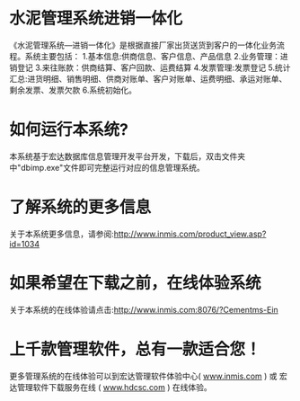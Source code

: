 # 水泥管理系统进销一体化

《水泥管理系统—进销一体化》是根据直接厂家出货送货到客户的一体化业务流程。系统主要包括： 1.基本信息:供商信息、客户信息、产品信息 2.业务管理：进销登记 3.来往账款：供商结算、客户回款、运费结算 4.发票管理:发票登记 5.统计汇总:进货明细、销售明细、供商对账单、客户对账单、运费明细、承运对账单、剩余发票、发票欠款 6.系统初始化。

# 如何运行本系统?

本系统基于宏达数据库信息管理开发平台开发，下载后，双击文件夹中"dbimp.exe"文件即可完整运行对应的信息管理系统。

# 了解系统的更多信息

关于本系统更多信息，请参阅:http://www.inmis.com/product_view.asp?id=1034

# 如果希望在下载之前，在线体验系统

关于本系统的在线体验请点击:http://www.inmis.com:8076/?Cementms-Ein

# 上千款管理软件，总有一款适合您！

更多管理系统的在线体验可以到宏达管理软件体验中心( www.inmis.com ) 或 宏达管理软件下载服务在线 ( www.hdcsc.com ) 在线体验。

